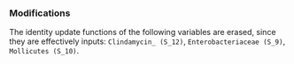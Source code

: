 ### Modifications

The identity update functions of the following variables are erased, since they are effectively inputs: `Clindamycin_ (S_12)`, `Enterobacteriaceae (S_9)`, `Mollicutes (S_10)`.